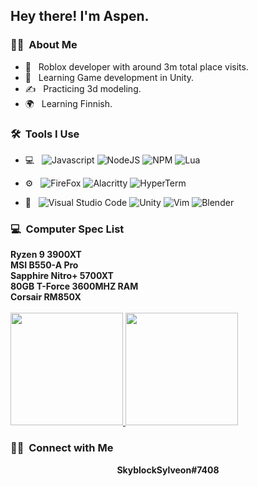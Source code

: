 <h2> Hey there! I'm Aspen.</h2>

<h3> 👨🏻‍ &nbsp;About Me </h3>

- 💼 &nbsp; Roblox developer with around 3m total place visits.
- 🌱 &nbsp; Learning Game development in Unity.
- ✍️ &nbsp; Practicing 3d modeling.
- 🌍 &nbsp; Learning Finnish.

<h3> 🛠 &nbsp;Tools I Use</h3>

- 💻 &nbsp;
  ![Javascript](https://img.shields.io/badge/JavaScript-323330?style=for-the-badge&logo=javascript&logoColor=F7DF1E)
  ![NodeJS](https://img.shields.io/badge/Node.js-339933?style=for-the-badge&logo=nodedotjs&logoColor=white)
  ![NPM](https://img.shields.io/badge/npm-CB3837?style=for-the-badge&logo=npm&logoColor=white)
  ![Lua](https://img.shields.io/badge/Lua-2C2D72?style=for-the-badge&logo=lua&logoColor=white)
  
- ⚙️ &nbsp;
  ![FireFox](https://img.shields.io/badge/Firefox_Browser-FF7139?style=for-the-badge&logo=Firefox-Browser&logoColor=white)
  ![Alacritty](https://img.shields.io/badge/alacritty-F46D01?style=for-the-badge&logo=alacritty&logoColor=white)
  ![HyperTerm](https://img.shields.io/badge/Hyper-000000?style=for-the-badge&logo=hyper&logoColor=white)

- 🔧 &nbsp;
  ![Visual Studio Code](https://img.shields.io/badge/VSCode-0078D4?style=for-the-badge&logo=visual%20studio%20code&logoColor=white)
  ![Unity](https://img.shields.io/badge/Unity-100000?style=for-the-badge&logo=unity&logoColor=white)
  ![Vim](https://img.shields.io/badge/VIM-%2311AB00.svg?&style=for-the-badge&logo=vim&logoColor=white)
  ![Blender](https://img.shields.io/badge/blender-%23F5792A.svg?style=for-the-badge&logo=blender&logoColor=white)
<h3> 💻 &nbsp;Computer Spec List</h3>
 <b>Ryzen 9 3900XT<br>MSI B550-A Pro<br>Sapphire Nitro+ 5700XT<br> 80GB T-Force 3600MHZ RAM<br>Corsair RM850X</b>
<br>

<br/>

<a href="https://github.com/2S4U">
  <img height="180em" src="https://github-readme-stats.vercel.app/api?username=2S4U&theme=buefy&show_icons=true" />
  <img height="180em" src="https://github-readme-stats.vercel.app/api/top-langs/?username=2S4U&theme=buefy&layout=compact" />
</a>

<br/>

<h3> 🤝🏻 &nbsp;Connect with Me </h3>

<p align="center">
<b> SkyblockSylveon#7408 
</p>
